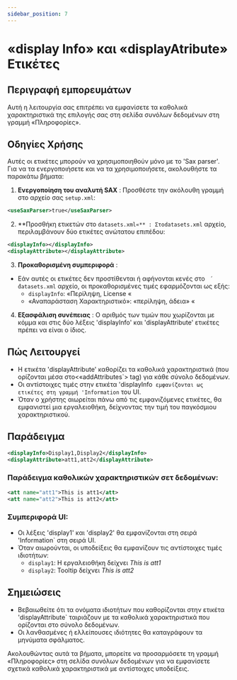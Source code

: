 ```yaml
---
sidebar_position: 7
---
```

# «display Info» και «displayAtribute» Ετικέτες

## Περιγραφή εμπορευμάτων
Αυτή η λειτουργία σας επιτρέπει να εμφανίσετε τα καθολικά χαρακτηριστικά της επιλογής σας στη σελίδα συνόλων δεδομένων στη γραμμή «Πληροφορίες».

## Οδηγίες Χρήσης
Αυτές οι ετικέτες μπορούν να χρησιμοποιηθούν μόνο με το 'Sax parser'. Για να τα ενεργοποιήσετε και να τα χρησιμοποιήσετε, ακολουθήστε τα παρακάτω βήματα:

1.  **Ενεργοποίηση του αναλυτή SAX** :
Προσθέστε την ακόλουθη γραμμή στο αρχείο σας `setup.xml`:
   ```xml
   <useSaxParser>true</useSaxParser>
   ```

2.  **Προσθήκη ετικετών στο `datasets.xml«** :
Στοdatasets.xml` αρχείο, περιλαμβάνουν δύο ετικέτες ανώτατου επιπέδου:
   ```xml
   <displayInfo></displayInfo>
   <displayAttribute></displayAttribute>
   ```

3.  **Προκαθορισμένη συμπεριφορά** :
   - Εάν αυτές οι ετικέτες δεν προστίθενται ή αφήνονται κενές στο ` ́datasets.xml` αρχείο, οι προκαθορισμένες τιμές εφαρμόζονται ως εξής:
     - `displayInfo`: «Περίληψη, License «
     - «Αναπαράσταση Χαρακτηριστικό»: «περίληψη, άδεια» «

4.  **Εξασφάλιση συνέπειας** :
Ο αριθμός των τιμών που χωρίζονται με κόμμα και στις δύο λέξεις 'displayInfo' και 'displayAttribute' ετικέτες πρέπει να είναι ο ίδιος.

## Πώς Λειτουργεί
- Η ετικέτα 'displayAttribute' καθορίζει τα καθολικά χαρακτηριστικά (που ορίζονται μέσα στο&lt;«addAttributes`&gt; tag) για κάθε σύνολο δεδομένων.
- Οι αντίστοιχες τιμές στην ετικέτα 'displayInfo` εμφανίζονται ως ετικέτες στη γραμμή 'Information` του UI.
- Όταν ο χρήστης αιωρείται πάνω από τις εμφανιζόμενες ετικέτες, θα εμφανιστεί μια εργαλειοθήκη, δείχνοντας την τιμή του παγκόσμιου χαρακτηριστικού.

## Παράδειγμα
```xml
<displayInfo>Display1,Display2</displayInfo>
<displayAttribute>att1,att2</displayAttribute>
```

### Παράδειγμα καθολικών χαρακτηριστικών σετ δεδομένων:
```xml
<att name="att1">This is att1</att>
<att name="att2">This is att2</att>
```

### Συμπεριφορά UI:
- Οι λέξεις 'display1' και 'display2' θα εμφανίζονται στη σειρά 'Information` στη σειρά UI.
- Όταν αιωρούνται, οι υποδείξεις θα εμφανίζουν τις αντίστοιχες τιμές ιδιοτήτων:
  - `display1`: Η εργαλειοθήκη δείχνει _This is att1_
  - `display2`: Tooltip δείχνει _This is att2_

## Σημειώσεις
- Βεβαιωθείτε ότι τα ονόματα ιδιοτήτων που καθορίζονται στην ετικέτα 'displayAttribute` ταιριάζουν με τα καθολικά χαρακτηριστικά που ορίζονται στο σύνολο δεδομένων.
- Οι λανθασμένες ή ελλείπουσες ιδιότητες θα καταγράφουν τα μηνύματα σφάλματος.

Ακολουθώντας αυτά τα βήματα, μπορείτε να προσαρμόσετε τη γραμμή «Πληροφορίες» στη σελίδα συνόλων δεδομένων για να εμφανίσετε σχετικά καθολικά χαρακτηριστικά με αντίστοιχες υποδείξεις.
